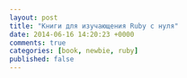 ```yaml
---
layout: post
title: "Книги для изучающения Ruby с нуля"
date: 2014-06-16 14:20:23 +0000
comments: true
categories: [book, newbie, ruby]
published: false
---
```

